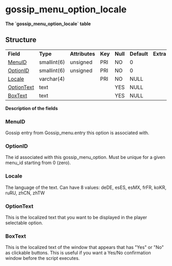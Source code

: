 # gossip\_menu\_option\_locale

**The \`gossip\_menu\_option\_locale\` table**

## Structure

|                           |              |                |         |          |             |           |             |
|---------------------------|--------------|----------------|---------|----------|-------------|-----------|-------------|
| **Field**                 | **Type**     | **Attributes** | **Key** | **Null** | **Default** | **Extra** | **Comment** |
| [MenuID](#menuid)         | smallint(6)  | unsigned       | PRI     | NO       | 0           |           |             |
| [OptionID](#optionid)     | smallint(6)  | unsigned       | PRI     | NO       | 0           |           |             |
| [Locale](#locale)         | varchar(4)   |                | PRI     | NO       | NULL        |           |             |
| [OptionText](#optiontext) | text         |                |         | YES      | NULL        |           |             |
| [BoxText](#boxtext)       | text         |                |         | YES      | NULL        |           |             |

**Description of the fields**

### MenuID

Gossip entry from Gossip\_menu.entry this option is associated with.

### OptionID

The id associated with this gossip\_menu\_option. Must be unique for a given menu\_id starting from 0 (zero).

### Locale

The language of the text.
Can have 8 values: deDE, esES, esMX, frFR, koKR, ruRU, zhCN, zhTW

### OptionText

This is the localized text that you want to be displayed in the player selectable option.

### BoxText

This is the localized text of the window that appears that has "Yes" or "No" as clickable buttons. This is useful if you want a Yes/No confirmation window before the script executes.
